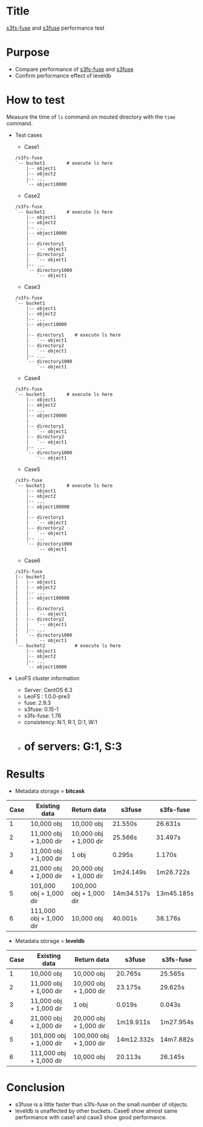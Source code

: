 Title
=====
[s3fs-fuse](https://github.com/s3fs-fuse/s3fs-fuse) and [s3fuse](https://code.google.com/p/s3fuse/) performance test


Purpose
=======
* Compare performance of [s3fs-fuse](https://github.com/s3fs-fuse/s3fs-fuse) and [s3fuse](https://code.google.com/p/s3fuse/)
* Confirm performance effect of leveldb


How to test
===========
Measure the time of `ls` command on mouted directory with the `time` command.

* Test cases
  * Case1
  ```
  /s3fs-fuse
  `-- bucket1        # execute ls here
      |-- object1
      |-- object2
      |-- ...
      `-- object10000
  ```

  * Case2
  ```
  /s3fs-fuse
  `-- bucket1        # execute ls here
      |-- object1
      |-- object2
      |-- ...
      |-- object10000
      |
      |-- directory1
      |   `-- object1
      |-- directory2
      |   `-- object1
      |-- ...
      `-- directory1000
          `-- object1
  ```

  * Case3
  ```
  /s3fs-fuse
  `-- bucket1
      |-- object1
      |-- object2
      |-- ...
      |-- object10000
      |
      |-- directory1    # execute ls here
      |   `-- object1
      |-- directory2
      |   `-- object1
      |-- ...
      `-- directory1000
          `-- object1
  ```

  * Case4
  ```
  /s3fs-fuse
  `-- bucket1        # execute ls here
      |-- object1
      |-- object2
      |-- ...
      |-- object20000
      |
      |-- directory1
      |   `-- object1
      |-- directory2
      |   `-- object1
      |-- ...
      `-- directory1000
          `-- object1
  ```

  * Case5
  ```
  /s3fs-fuse
  `-- bucket1        # execute ls here
      |-- object1
      |-- object2
      |-- ...
      |-- object100000
      |
      |-- directory1
      |   `-- object1
      |-- directory2
      |   `-- object1
      |-- ...
      `-- directory1000
          `-- object1
  ```

  * Case6
  ```
  /s3fs-fuse
  |-- bucket1
  |   |-- object1
  |   |-- object2
  |   |-- ...
  |   |-- object100000
  |   |
  |   |-- directory1
  |   |   `-- object1
  |   |-- directory2
  |   |   `-- object1
  |   |-- ...
  |   `-- directory1000
  |       `-- object1
  `-- bucket2           # execute ls here
      |-- object1
      |-- object2
      |-- ...
      `-- object10000
  ```

* LeoFS cluster information
    * Server:       CentOS 6.3
    * LeoFS :       1.0.0-pre3
    * fuse:         2.9.3
    * s3fuse:       0.15-1
    * s3fs-fuse:    1.76
    * consistency:  N:1, R:1, D:1, W:1
    * # of servers: G:1, S:3


Results
=======
* Metadata storage = **bitcask**

| Case | Existing data           | Return data             | s3fuse     | s3fs-fuse  |
| ---- | ----------------------- | ----------------------- | ---------- | ---------- |
| 1    | 10,000 obj              | 10,000 obj              | 21.550s    | 26.631s    |
| 2    | 11,000 obj + 1,000 dir  | 10,000 obj + 1,000 dir  | 25.566s    | 31.497s    |
| 3    | 11,000 obj + 1,000 dir  | 1 obj                   | 0.295s     | 1.170s     |
| 4    | 21,000 obj + 1,000 dir  | 20,000 obj + 1,000 dir  | 1m24.149s  | 1m26.722s  |
| 5    | 101,000 obj + 1,000 dir | 100,000 obj + 1,000 dir | 14m34.517s | 13m45.185s |
| 6    | 111,000 obj + 1,000 dir | 10,000 obj              | 40.001s    | 38.176s    |

* Metadata storage = **leveldb**

| Case | Existing data           | Return data             | s3fuse     | s3fs-fuse  |
| ---- | ----------------------- | ----------------------- | ---------- | ---------- |
| 1    | 10,000 obj              | 10,000 obj              | 20.765s    | 25.565s    |
| 2    | 11,000 obj + 1,000 dir  | 10,000 obj + 1,000 dir  | 23.175s    | 29.625s    |
| 3    | 11,000 obj + 1,000 dir  | 1 obj                   | 0.019s     | 0.043s     |
| 4    | 21,000 obj + 1,000 dir  | 20,000 obj + 1,000 dir  | 1m19.911s  | 1m27.954s  |
| 5    | 101,000 obj + 1,000 dir | 100,000 obj + 1,000 dir | 14m12.332s | 14m7.882s  |
| 6    | 111,000 obj + 1,000 dir | 10,000 obj              | 20.113s    | 26.145s    |

Conclusion
==========
* s3fuse is a little faster than s3fs-fuse on the small number of objects.
* leveldb is unaffected by other buckets. Case6 show almost same performance with case1 and case3 show good performance.